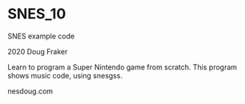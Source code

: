 # SNES_10
SNES example code

2020 Doug Fraker

Learn to program a Super Nintendo game from scratch.
This program shows music code, using snesgss.

nesdoug.com

